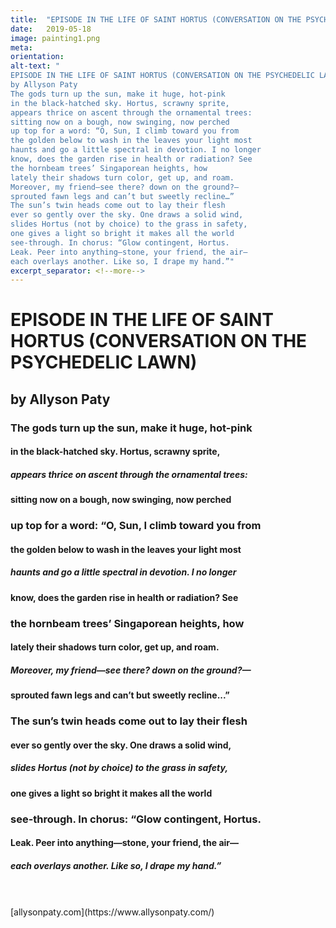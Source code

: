 ```yaml
---
title:  "EPISODE IN THE LIFE OF SAINT HORTUS (CONVERSATION ON THE PSYCHEDELIC LAWN)"
date:   2019-05-18
image: painting1.png
meta:
orientation:
alt-text: "
EPISODE IN THE LIFE OF SAINT HORTUS (CONVERSATION ON THE PSYCHEDELIC LAWN)
by Allyson Paty
The gods turn up the sun, make it huge, hot-pink
in the black-hatched sky. Hortus, scrawny sprite,
appears thrice on ascent through the ornamental trees:
sitting now on a bough, now swinging, now perched
up top for a word: “O, Sun, I climb toward you from
the golden below to wash in the leaves your light most
haunts and go a little spectral in devotion. I no longer
know, does the garden rise in health or radiation? See
the hornbeam trees’ Singaporean heights, how
lately their shadows turn color, get up, and roam.
Moreover, my friend—see there? down on the ground?—
sprouted fawn legs and can’t but sweetly recline…”
The sun’s twin heads come out to lay their flesh
ever so gently over the sky. One draws a solid wind,
slides Hortus (not by choice) to the grass in safety,
one gives a light so bright it makes all the world
see-through. In chorus: “Glow contingent, Hortus.
Leak. Peer into anything—stone, your friend, the air—
each overlays another. Like so, I drape my hand.”"
excerpt_separator: <!--more-->
---
```


# EPISODE IN THE LIFE OF SAINT HORTUS (CONVERSATION ON THE PSYCHEDELIC LAWN)
## by Allyson Paty

### The gods turn up the sun, make it huge, hot-pink
#### in the black-hatched sky. Hortus, scrawny sprite,
##### appears thrice on ascent through the ornamental trees:
#### sitting now on a bough, now swinging, now perched
<!--more-->
### up top for a word: “O, Sun, I climb toward you from
#### the golden below to wash in the leaves your light most
##### haunts and go a little spectral in devotion. I no longer
#### know, does the garden rise in health or radiation? See
### the hornbeam trees’ Singaporean heights, how
#### lately their shadows turn color, get up, and roam.
##### Moreover, my friend—see there? down on the ground?—
#### sprouted fawn legs and can’t but sweetly recline...”
### The sun’s twin heads come out to lay their flesh
#### ever so gently over the sky. One draws a solid wind, 
##### slides Hortus (not by choice) to the grass in safety, 
#### one gives a light so bright it makes all the world
### see-through. In chorus: “Glow contingent, Hortus.
#### Leak. Peer into anything—stone, your friend, the air—
##### each overlays another. Like so, I drape my hand.”   
 
<br>
<br>
[allysonpaty.com](https://www.allysonpaty.com/)


